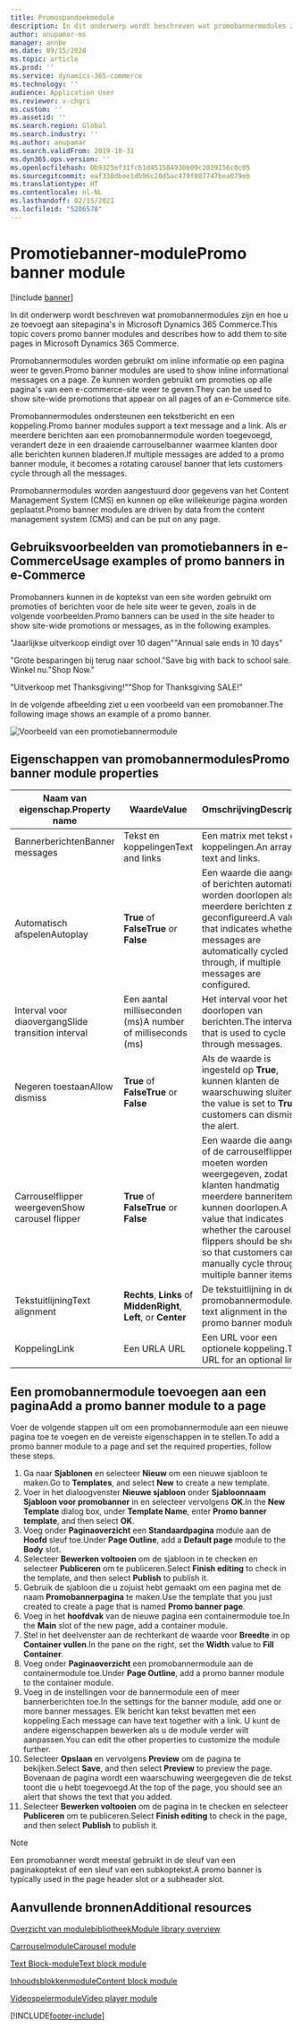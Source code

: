 ```yaml
---
title: Promospandoekmodule
description: In dit onderwerp wordt beschreven wat promobannermodules zijn en hoe u ze toevoegt aan sitepagina's in Microsoft Dynamics 365 Commerce.
author: anupamar-ms
manager: annbe
ms.date: 09/15/2020
ms.topic: article
ms.prod: ''
ms.service: dynamics-365-commerce
ms.technology: ''
audience: Application User
ms.reviewer: v-chgri
ms.custom: ''
ms.assetid: ''
ms.search.region: Global
ms.search.industry: ''
ms.author: anupamar
ms.search.validFrom: 2019-10-31
ms.dyn365.ops.version: ''
ms.openlocfilehash: 0b9325ef31fc61d451584930b09c2039156c0c05
ms.sourcegitcommit: eaf330dbee1db96c20d5ac479f007747bea079eb
ms.translationtype: HT
ms.contentlocale: nl-NL
ms.lasthandoff: 02/15/2021
ms.locfileid: "5206578"
---
```

# <a name="promo-banner-module"></a><span data-ttu-id="89aec-103">Promotiebanner-module</span><span class="sxs-lookup"><span data-stu-id="89aec-103">Promo banner module</span></span>

[!include [banner](includes/banner.md)]

<span data-ttu-id="89aec-104">In dit onderwerp wordt beschreven wat promobannermodules zijn en hoe u ze toevoegt aan sitepagina's in Microsoft Dynamics 365 Commerce.</span><span class="sxs-lookup"><span data-stu-id="89aec-104">This topic covers promo banner modules and describes how to add them to site pages in Microsoft Dynamics 365 Commerce.</span></span>

<span data-ttu-id="89aec-105">Promobannermodules worden gebruikt om inline informatie op een pagina weer te geven.</span><span class="sxs-lookup"><span data-stu-id="89aec-105">Promo banner modules are used to show inline informational messages on a page.</span></span> <span data-ttu-id="89aec-106">Ze kunnen worden gebruikt om promoties op alle pagina's van een e-commerce-site weer te geven.</span><span class="sxs-lookup"><span data-stu-id="89aec-106">They can be used to show site-wide promotions that appear on all pages of an e-Commerce site.</span></span> 

<span data-ttu-id="89aec-107">Promobannermodules ondersteunen een tekstbericht en een koppeling.</span><span class="sxs-lookup"><span data-stu-id="89aec-107">Promo banner modules support a text message and a link.</span></span> <span data-ttu-id="89aec-108">Als er meerdere berichten aan een promobannermodule worden toegevoegd, verandert deze in een draaiende carrouselbanner waarmee klanten door alle berichten kunnen bladeren.</span><span class="sxs-lookup"><span data-stu-id="89aec-108">If multiple messages are added to a promo banner module, it becomes a rotating carousel banner that lets customers cycle through all the messages.</span></span> 

<span data-ttu-id="89aec-109">Promobannermodules worden aangestuurd door gegevens van het Content Management System (CMS) en kunnen op elke willekeurige pagina worden geplaatst.</span><span class="sxs-lookup"><span data-stu-id="89aec-109">Promo banner modules are driven by data from the content management system (CMS) and can be put on any page.</span></span>

## <a name="usage-examples-of-promo-banners-in-e-commerce"></a><span data-ttu-id="89aec-110">Gebruiksvoorbeelden van promotiebanners in e-Commerce</span><span class="sxs-lookup"><span data-stu-id="89aec-110">Usage examples of promo banners in e-Commerce</span></span>

<span data-ttu-id="89aec-111">Promobanners kunnen in de koptekst van een site worden gebruikt om promoties of berichten voor de hele site weer te geven, zoals in de volgende voorbeelden.</span><span class="sxs-lookup"><span data-stu-id="89aec-111">Promo banners can be used in the site header to show site-wide promotions or messages, as in the following examples.</span></span>

<span data-ttu-id="89aec-112">"Jaarlijkse uitverkoop eindigt over 10 dagen"</span><span class="sxs-lookup"><span data-stu-id="89aec-112">"Annual sale ends in 10 days"</span></span>

<span data-ttu-id="89aec-113">"Grote besparingen bij terug naar school.</span><span class="sxs-lookup"><span data-stu-id="89aec-113">"Save big with back to school sale.</span></span> <span data-ttu-id="89aec-114">Winkel nu."</span><span class="sxs-lookup"><span data-stu-id="89aec-114">Shop Now."</span></span>

<span data-ttu-id="89aec-115">"Uitverkoop met Thanksgiving!"</span><span class="sxs-lookup"><span data-stu-id="89aec-115">"Shop for Thanksgiving SALE!"</span></span> 

<span data-ttu-id="89aec-116">In de volgende afbeelding ziet u een voorbeeld van een promobanner.</span><span class="sxs-lookup"><span data-stu-id="89aec-116">The following image shows an example of a promo banner.</span></span>

![Voorbeeld van een promotiebannermodule](./media/ecommerce-Promobanner.PNG)

## <a name="promo-banner-module-properties"></a><span data-ttu-id="89aec-118">Eigenschappen van promobannermodules</span><span class="sxs-lookup"><span data-stu-id="89aec-118">Promo banner module properties</span></span>

| <span data-ttu-id="89aec-119">Naam van eigenschap.</span><span class="sxs-lookup"><span data-stu-id="89aec-119">Property name</span></span>             | <span data-ttu-id="89aec-120">Waarde</span><span class="sxs-lookup"><span data-stu-id="89aec-120">Value</span></span>                              | <span data-ttu-id="89aec-121">Omschrijving</span><span class="sxs-lookup"><span data-stu-id="89aec-121">Description</span></span> |
|---------------------------|------------------------------------|-------------|
| <span data-ttu-id="89aec-122">Bannerberichten</span><span class="sxs-lookup"><span data-stu-id="89aec-122">Banner messages</span></span>           | <span data-ttu-id="89aec-123">Tekst en koppelingen</span><span class="sxs-lookup"><span data-stu-id="89aec-123">Text and links</span></span>                     | <span data-ttu-id="89aec-124">Een matrix met tekst en koppelingen.</span><span class="sxs-lookup"><span data-stu-id="89aec-124">An array of text and links.</span></span> |
| <span data-ttu-id="89aec-125">Automatisch afspelen</span><span class="sxs-lookup"><span data-stu-id="89aec-125">Autoplay</span></span>                  | <span data-ttu-id="89aec-126">**True** of **False**</span><span class="sxs-lookup"><span data-stu-id="89aec-126">**True** or **False**</span></span>              | <span data-ttu-id="89aec-127">Een waarde die aangeeft of berichten automatisch worden doorlopen als er meerdere berichten zijn geconfigureerd.</span><span class="sxs-lookup"><span data-stu-id="89aec-127">A value that indicates whether messages are automatically cycled through, if multiple messages are configured.</span></span> |
| <span data-ttu-id="89aec-128">Interval voor diaovergang</span><span class="sxs-lookup"><span data-stu-id="89aec-128">Slide transition interval</span></span> | <span data-ttu-id="89aec-129">Een aantal milliseconden (ms)</span><span class="sxs-lookup"><span data-stu-id="89aec-129">A number of milliseconds (ms)</span></span>      | <span data-ttu-id="89aec-130">Het interval voor het doorlopen van berichten.</span><span class="sxs-lookup"><span data-stu-id="89aec-130">The interval that is used to cycle through messages.</span></span> |
| <span data-ttu-id="89aec-131">Negeren toestaan</span><span class="sxs-lookup"><span data-stu-id="89aec-131">Allow dismiss</span></span>             | <span data-ttu-id="89aec-132">**True** of **False**</span><span class="sxs-lookup"><span data-stu-id="89aec-132">**True** or **False**</span></span>              | <span data-ttu-id="89aec-133">Als de waarde is ingesteld op **True**, kunnen klanten de waarschuwing sluiten.</span><span class="sxs-lookup"><span data-stu-id="89aec-133">If the value is set to **True**, customers can dismiss the alert.</span></span> |
| <span data-ttu-id="89aec-134">Carrouselflipper weergeven</span><span class="sxs-lookup"><span data-stu-id="89aec-134">Show carousel flipper</span></span>     | <span data-ttu-id="89aec-135">**True** of **False**</span><span class="sxs-lookup"><span data-stu-id="89aec-135">**True** or **False**</span></span>              | <span data-ttu-id="89aec-136">Een waarde die aangeeft of de carrouselflippers moeten worden weergegeven, zodat klanten handmatig meerdere banneritems kunnen doorlopen.</span><span class="sxs-lookup"><span data-stu-id="89aec-136">A value that indicates whether the carousel flippers should be shown, so that customers can manually cycle through multiple banner items.</span></span> |
| <span data-ttu-id="89aec-137">Tekstuitlijning</span><span class="sxs-lookup"><span data-stu-id="89aec-137">Text alignment</span></span>            | <span data-ttu-id="89aec-138">**Rechts**, **Links** of **Midden**</span><span class="sxs-lookup"><span data-stu-id="89aec-138">**Right**, **Left**, or **Center**</span></span> | <span data-ttu-id="89aec-139">De tekstuitlijning in de promobannermodule.</span><span class="sxs-lookup"><span data-stu-id="89aec-139">The text alignment in the promo banner module.</span></span> |
| <span data-ttu-id="89aec-140">Koppeling</span><span class="sxs-lookup"><span data-stu-id="89aec-140">Link</span></span>                      | <span data-ttu-id="89aec-141">Een URL</span><span class="sxs-lookup"><span data-stu-id="89aec-141">A URL</span></span>                              | <span data-ttu-id="89aec-142">Een URL voor een optionele koppeling.</span><span class="sxs-lookup"><span data-stu-id="89aec-142">The URL for an optional link.</span></span> |

## <a name="add-a-promo-banner-module-to-a-page"></a><span data-ttu-id="89aec-143">Een promobannermodule toevoegen aan een pagina</span><span class="sxs-lookup"><span data-stu-id="89aec-143">Add a promo banner module to a page</span></span> 

<span data-ttu-id="89aec-144">Voer de volgende stappen uit om een promobannermodule aan een nieuwe pagina toe te voegen en de vereiste eigenschappen in te stellen.</span><span class="sxs-lookup"><span data-stu-id="89aec-144">To add a promo banner module to a page and set the required properties, follow these steps.</span></span>

1. <span data-ttu-id="89aec-145">Ga naar **Sjablonen** en selecteer **Nieuw** om een nieuwe sjabloon te maken.</span><span class="sxs-lookup"><span data-stu-id="89aec-145">Go to **Templates**, and select **New** to create a new template.</span></span>
1. <span data-ttu-id="89aec-146">Voer in het dialoogvenster **Nieuwe sjabloon** onder **Sjabloonnaam** **Sjabloon voor promobanner** in en selecteer vervolgens **OK**.</span><span class="sxs-lookup"><span data-stu-id="89aec-146">In the **New Template** dialog box, under **Template Name**, enter **Promo banner template**, and then select **OK**.</span></span>
1. <span data-ttu-id="89aec-147">Voeg onder **Paginaoverzicht** een **Standaardpagina** module aan de **Hoofd** sleuf toe.</span><span class="sxs-lookup"><span data-stu-id="89aec-147">Under **Page Outline**, add a **Default page** module to the **Body** slot.</span></span> 
1. <span data-ttu-id="89aec-148">Selecteer **Bewerken voltooien** om de sjabloon in te checken en selecteer **Publiceren** om te publiceren.</span><span class="sxs-lookup"><span data-stu-id="89aec-148">Select **Finish editing** to check in the template, and then select **Publish** to publish it.</span></span> 
1. <span data-ttu-id="89aec-149">Gebruik de sjabloon die u zojuist hebt gemaakt om een pagina met de naam **Promobannerpagina** te maken.</span><span class="sxs-lookup"><span data-stu-id="89aec-149">Use the template that you just created to create a page that is named **Promo banner page**.</span></span> 
1. <span data-ttu-id="89aec-150">Voeg in het **hoofdvak** van de nieuwe pagina een containermodule toe.</span><span class="sxs-lookup"><span data-stu-id="89aec-150">In the **Main** slot of the new page, add a container module.</span></span> 
1. <span data-ttu-id="89aec-151">Stel in het deelvenster aan de rechterkant de waarde voor **Breedte** in op **Container vullen**.</span><span class="sxs-lookup"><span data-stu-id="89aec-151">In the pane on the right, set the **Width** value to **Fill Container**.</span></span>
1. <span data-ttu-id="89aec-152">Voeg onder **Paginaoverzicht** een promobannermodule aan de containermodule toe.</span><span class="sxs-lookup"><span data-stu-id="89aec-152">Under **Page Outline**, add a promo banner module to the container module.</span></span>
1. <span data-ttu-id="89aec-153">Voeg in de instellingen voor de bannermodule een of meer bannerberichten toe.</span><span class="sxs-lookup"><span data-stu-id="89aec-153">In the settings for the banner module, add one or more banner messages.</span></span> <span data-ttu-id="89aec-154">Elk bericht kan tekst bevatten met een koppeling.</span><span class="sxs-lookup"><span data-stu-id="89aec-154">Each message can have text together with a link.</span></span> <span data-ttu-id="89aec-155">U kunt de andere eigenschappen bewerken als u de module verder wilt aanpassen.</span><span class="sxs-lookup"><span data-stu-id="89aec-155">You can edit the other properties to customize the module further.</span></span>
1. <span data-ttu-id="89aec-156">Selecteer **Opslaan** en vervolgens **Preview** om de pagina te bekijken.</span><span class="sxs-lookup"><span data-stu-id="89aec-156">Select **Save**, and then select **Preview** to preview the page.</span></span> <span data-ttu-id="89aec-157">Bovenaan de pagina wordt een waarschuwing weergegeven die de tekst toont die u hebt toegevoegd.</span><span class="sxs-lookup"><span data-stu-id="89aec-157">At the top of the page, you should see an alert that shows the text that you added.</span></span>
1. <span data-ttu-id="89aec-158">Selecteer **Bewerken voltooien** om de pagina in te checken en selecteer **Publiceren** om te publiceren.</span><span class="sxs-lookup"><span data-stu-id="89aec-158">Select **Finish editing** to check in the page, and then select **Publish** to publish it.</span></span>

> [!NOTE]
> <span data-ttu-id="89aec-159">Een promobanner wordt meestal gebruikt in de sleuf van een paginakoptekst of een sleuf van een subkoptekst.</span><span class="sxs-lookup"><span data-stu-id="89aec-159">A promo banner is typically used in the page header slot or a subheader slot.</span></span>


## <a name="additional-resources"></a><span data-ttu-id="89aec-160">Aanvullende bronnen</span><span class="sxs-lookup"><span data-stu-id="89aec-160">Additional resources</span></span>

[<span data-ttu-id="89aec-161">Overzicht van modulebibliotheek</span><span class="sxs-lookup"><span data-stu-id="89aec-161">Module library overview</span></span>](starter-kit-overview.md)

[<span data-ttu-id="89aec-162">Carrouselmodule</span><span class="sxs-lookup"><span data-stu-id="89aec-162">Carousel module</span></span>](add-carousel.md)

[<span data-ttu-id="89aec-163">Text Block-module</span><span class="sxs-lookup"><span data-stu-id="89aec-163">Text block module</span></span>](add-content-rich-block.md)

[<span data-ttu-id="89aec-164">Inhoudsblokkenmodule</span><span class="sxs-lookup"><span data-stu-id="89aec-164">Content block module</span></span>](add-hero-module.md)

[<span data-ttu-id="89aec-165">Videospelermodule</span><span class="sxs-lookup"><span data-stu-id="89aec-165">Video player module</span></span>](add-video-player.md)


[!INCLUDE[footer-include](../includes/footer-banner.md)]